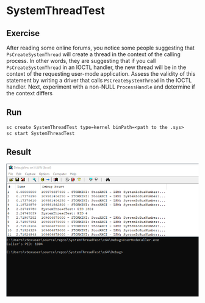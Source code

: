 # SystemThreadTest
## Exercise
After reading some online forums, you notice some people suggesting that `PsCreateSystemThread` will create a thread in the context of the calling process. In other words, they are suggesting that if you call `PsCreateSystemThread` in an IOCTL handler, the new thread will be in the context of the requesting user-mode application. Assess the validity of this statement by writing a driver that calls `PsCreateSystemThread` in the IOCTL handler. Next, experiment with a non-NULL `ProcessHandle` and determine if the context differs
## Run
```
sc create SystemThreadTest type=kernel binPath=<path to the .sys>
sc start SystemThreadTest
```
## Result
![result](images/result.png)
